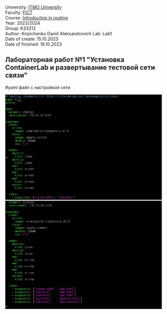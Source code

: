 University: [ITMO University](https://itmo.ru/ru/)  
Faculty: [FICT](https://fict.itmo.ru)  
Course: [Introduction in routing](https://github.com/itmo-ict-faculty/introduction-in-routing)  
Year: 2023/2024  
Group: K33212  
Author: Kirpichenko Daniil Aleksandrovich
Lab: Lab1  
Date of create: 15.10.2023  
Date of finished: 16.10.2023  


## Лабораторная работ №1 "Установка ContainerLab и развертывание тестовой сети связи"



#yaml файл с настройкой сети

![](https://github.com/ko1ll/2023_2024-introduction_in_routing-k33212-kirpichenko-d-a/blob/main/photos/1.jpg)
![](https://github.com/ko1ll/2023_2024-introduction_in_routing-k33212-kirpichenko-d-a/blob/main/photos/2.jpg)
